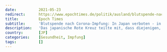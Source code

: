 ```yaml
---
date:          2021-05-23
redirect:      https://www.epochtimes.de/politik/ausland/blutspende-nach-corona-impfung-in-japan-verboten-in-deutschland-erlaubt-a3519859.html
title:         Epoch Times
subtitle:      'Blutspende nach Corona-Impfung: In Japan verboten - in Deutschland erlaubt'
description:   'Das japanische Rote Kreuz teilte mit, dass diejenigen, die gegen die neuartigen Coronaviren geimpft wurden, vorerst kein Blut spenden dürfen. Auf der Webseite des Roten Kreuz ist aufgezählt, unter welchen …'
country:       [JP]
categories:    [Gesundheit, Impfung]
tags:          []
---
```

